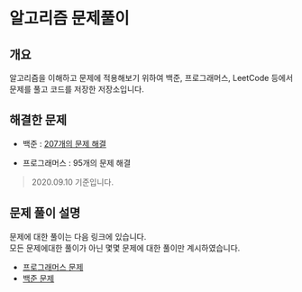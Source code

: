# 알고리즘 문제풀이 

## 개요   

알고리즘을 이해하고 문제에 적용해보기 위하여 백준, 프로그래머스, LeetCode 등에서 문제를 풀고 코드를 저장한 저장소입니다.   

## 해결한 문제

- 백준 : [207개의 문제 해결](https://www.acmicpc.net/user/richard25)

- 프로그래머스 : 95개의 문제 해결

> 2020.09.10 기준입니다.


## 문제 풀이 설명 

문제에 대한 풀이는 다음 링크에 있습니다.   
모든 문제에대한 풀이가 아닌 몇몇 문제에 대한 풀이만 계시하였습니다.  

- [프로그래머스 문제](https://richard25.tistory.com/category/알고리즘%20문제풀이/프로그래머스)
- [백준 문제](https://richard25.tistory.com/category/알고리즘%20문제풀이/백준)

